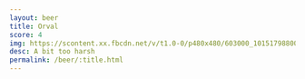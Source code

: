 ```yaml
---
layout: beer
title: Orval
score: 4
img: https://scontent.xx.fbcdn.net/v/t1.0-0/p480x480/603000_10151798800068745_508626500_n.jpg?oh=33f474941d7240b6aec35937a21e11b8&oe=591BCF03
desc: A bit too harsh
permalink: /beer/:title.html
---
```

